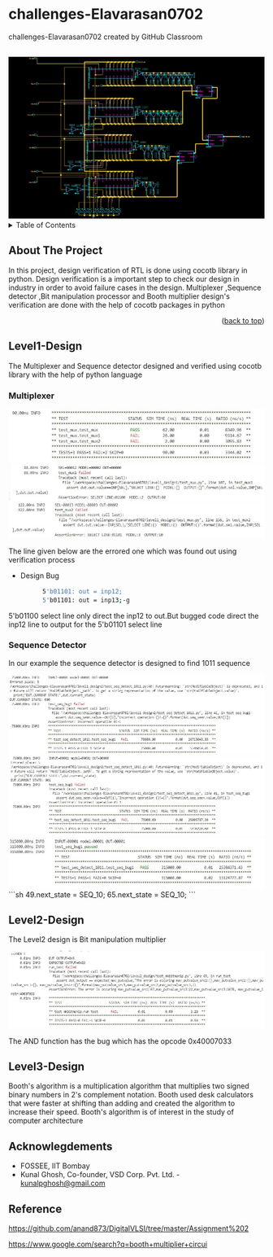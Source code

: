 # challenges-Elavarasan0702
challenges-Elavarasan0702 created by GitHub Classroom
<div id="top"></div>
<!--
*** Thanks for checking out the Best-README-Template. If you have a suggestion
*** that would make this better, please fork the repo and create a pull request
*** or simply open an issue with the tag "enhancement".
*** Don't forget to give the project a star!
*** Thanks again! Now go create something AMAZING! :D
-->



<!-- PROJECT SHIELDS -->
<!--
*** I'm using markdown "reference style" links for readability.
*** Reference links are enclosed in brackets [ ] instead of parentheses ( ).
*** See the bottom of this document for the declaration of the reference variables
*** for contributors-url, forks-url, etc. This is an optional, concise syntax you may use.
*** https://www.markdownguide.org/basic-syntax/#reference-style-links
-->




<!-- PROJECT LOGO -->
<br />
<div align="center">
  <a>
    <img src=https://github.com/vyomasystems-lab/challenges-Elavarasan0702/blob/master/images/boothmultiplier.JPG>
  </a>
  
</div>



<!-- TABLE OF CONTENTS -->
<details>
  <summary>Table of Contents</summary>
  <ol>
    <li>
      <a href="#about-the-project">About The Project</a>

    </li>
    <li>
      <a href="#Level1-Design1">Level1-Design</a>
      <ul>
        <li><a href="#Multiplexer">Multiplexer</a></li>
        <li><a href="#Sequence Detector">Sequence Detector</a></li>
      </ul>
    </li>
    <li><a href="#Level2-Design">Level2-Design</a></li>
    <li><a href="#Level3-Design">Level3-design</a></li>
    <li><a href="#acknowledgments">Acknowledgments</a></li>
  </ol>
</details>



<!-- ABOUT THE PROJECT -->
## About The Project
In this project, design verification of RTL is done using cocotb library in python. Design verification is a important step to check our design in industry in order to avoid failure cases in the design. Multiplexer ,Sequence detector ,Bit manipulation processor and Booth multiplier design's verification  are done with the help of cocotb packages in python




<p align="right">(<a href="#top">back to top</a>)</p>







<!-- Level1-Design-->
## Level1-Design

The Multiplexer and Sequence detector designed and verified using cocotb library with the help of python language

### Multiplexer

<div align="center">
  <a href="https://github.com/othneildrew/Best-README-Template">
    <img src="https://github.com/vyomasystems-lab/challenges-Elavarasan0702/blob/master/mux_fail.JPG" >
  </a>
</div>
<div align="center">
  <a href="https://github.com/othneildrew/Best-README-Template">
    <img src="https://github.com/vyomasystems-lab/challenges-Elavarasan0702/blob/master/images/bug1.JPG" >
  </a>

  
</div>

<div align="center">
  <a href="https://github.com/othneildrew/Best-README-Template">
    <img src="https://github.com/vyomasystems-lab/challenges-Elavarasan0702/blob/master/images/bug2_mux.JPG" >
  </a>

  
</div>

The line given below are the errored one which was found out using verification process
* Design Bug 
  ```sh
        5'b01101: out = inp12; 
        5'b01101: out = inp13;-g
  ```
5'b01100 select line only direct the inp12 to out.But bugged code direct the inp12 line to output for the 5'b01101 select line

### Sequence Detector

In our example the sequence detector is designed to find 1011 sequence

<div align="center">
  <a href="https://github.com/othneildrew/Best-README-Template">
    <img src="https://github.com/vyomasystems-lab/challenges-Elavarasan0702/blob/master/demo/seq_det_bug1.JPG" >
  </a>

 
</div>

<div align="center">
  <a href="https://github.com/othneildrew/Best-README-Template">
    <img src="https://github.com/vyomasystems-lab/challenges-Elavarasan0702/blob/master/demo/seq_det_bug2.JPG" >
  </a>

  
</div>

<div align="center">
  <a href="https://github.com/othneildrew/Best-README-Template">
    <img src="https://github.com/vyomasystems-lab/challenges-Elavarasan0702/blob/master/demo/seq_det_nonbug.JPG" >
  </a>
</div>
   ```sh
          49.next_state = SEQ_10;
          65.next_state = SEQ_10;
   ```
   
<!-- Level2-Design-->
## Level2-Design

The Level2 design is Bit manipulation multiplier
<div align="center">
  <a href="https://github.com/othneildrew/Best-README-Template">
    <img src="https://github.com/vyomasystems-lab/challenges-Elavarasan0702/blob/master/images/bit_manipulate_bug1.JPG">
  </a>
</div>

 The AND function has the bug which has the opcode 0x40007033
 
 <!-- Level3-Design-->
## Level3-Design

 Booth's algorithm is a multiplication algorithm that multiplies two signed binary numbers in 2's complement notation. Booth used desk calculators that were faster at shifting than adding and created the algorithm to increase their speed. Booth's algorithm is of interest in the study of computer architecture
 
 ## Acknowlegdements
- FOSSEE, IIT Bombay
- Kunal Ghosh, Co-founder, VSD Corp. Pvt. Ltd. - kunalpghosh@gmail.com



## Reference
https://github.com/anand873/DigitalVLSI/tree/master/Assignment%202

https://www.google.com/search?q=booth+multiplier+circui 

























